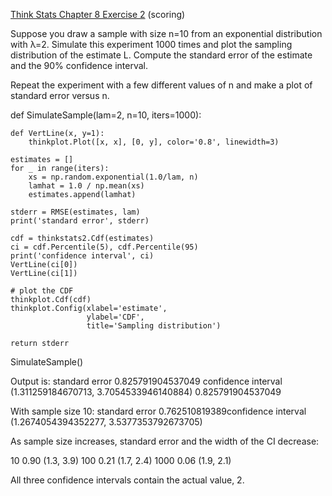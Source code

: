 [Think Stats Chapter 8 Exercise 2](http://greenteapress.com/thinkstats2/html/thinkstats2009.html#toc77) (scoring)

Suppose you draw a sample with size n=10 from an exponential distribution with λ=2. Simulate this experiment 1000 times and plot the sampling distribution of the estimate L. Compute the standard error of the estimate and the 90% confidence interval.

Repeat the experiment with a few different values of n and make a plot of standard error versus n.


def SimulateSample(lam=2, n=10, iters=1000):
   
    def VertLine(x, y=1):
        thinkplot.Plot([x, x], [0, y], color='0.8', linewidth=3)

    estimates = []
    for _ in range(iters):
        xs = np.random.exponential(1.0/lam, n)
        lamhat = 1.0 / np.mean(xs)
        estimates.append(lamhat)

    stderr = RMSE(estimates, lam)
    print('standard error', stderr)

    cdf = thinkstats2.Cdf(estimates)
    ci = cdf.Percentile(5), cdf.Percentile(95)
    print('confidence interval', ci)
    VertLine(ci[0])
    VertLine(ci[1])

    # plot the CDF
    thinkplot.Cdf(cdf)
    thinkplot.Config(xlabel='estimate',
                     ylabel='CDF',
                     title='Sampling distribution')

    return stderr

SimulateSample()

Output is:
standard error 0.825791904537049
confidence interval (1.311259184670713, 3.7054533946140884)
0.825791904537049

With sample size 10:
standard error 0.762510819389confidence interval (1.2674054394352277, 3.5377353792673705)

As sample size increases, standard error and the width of the CI decrease:

10      0.90    (1.3, 3.9) 
100     0.21    (1.7, 2.4)
1000    0.06    (1.9, 2.1)

All three confidence intervals contain the actual value, 2.

